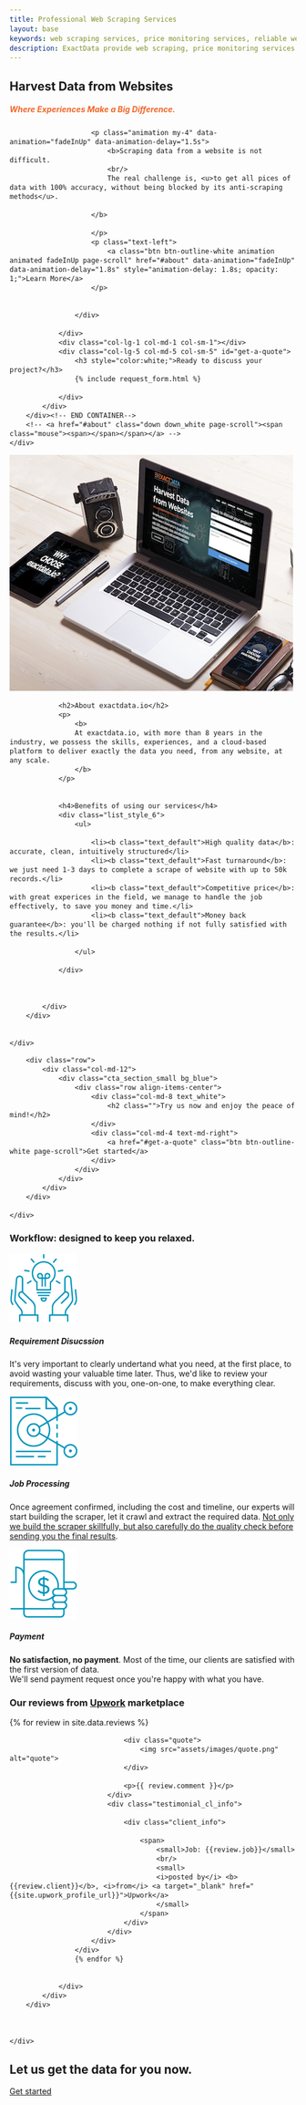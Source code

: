 ```yaml
---
title: Professional Web Scraping Services
layout: base
keywords: web scraping services, price monitoring services, reliable web scraping services, best web scraping services, custom web scraping service
description: ExactData provide web scraping, price monitoring services. Our full services will build and setup everything for you.
---
```



<section id="home" class="banner_section background_bg overlay_bg full_screen" data-img-src="assets/images/banner.jpg" style="background: url('assets/images/banner.jpg') center center / cover;">
    <div class="banner_slide_content">
        <div class="container"><!-- STRART CONTAINER -->
            <div class="row justify-content-center">
                <div class="col-lg-6 col-md-6 col-sm-6">
                    <div class="banner_content text_white">
                        <h2 class="animation" data-animation="fadeInDown" data-animation-delay="1s">Harvest Data from Websites</h2>
                        <h5 style="color:#F36729;">Where Experiences Make a Big Difference.</h5>
                        
                        <p class="animation my-4" data-animation="fadeInUp" data-animation-delay="1.5s">
                            <b>Scraping data from a website is not difficult.
                            <br/>
                            The real challenge is, <u>to get all pices of data with 100% accuracy, without being blocked by its anti-scraping methods</u>.

                        </b>

                        </p>
                        <p class="text-left">
                            <a class="btn btn-outline-white animation animated fadeInUp page-scroll" href="#about" data-animation="fadeInUp" data-animation-delay="1.8s" style="animation-delay: 1.8s; opacity: 1;">Learn More</a>
                        </p>
                            

                    </div>
                    
                </div>
                <div class="col-lg-1 col-md-1 col-sm-1"></div>
                <div class="col-lg-5 col-md-5 col-sm-5" id="get-a-quote">
                    <h3 style="color:white;">Ready to discuss your project?</h3>
                    {% include request_form.html %}

                </div> 
            </div>
        </div><!-- END CONTAINER-->
        <!-- <a href="#about" class="down down_white page-scroll"><span class="mouse"><span></span></span></a> -->
    </div>
    
</section>

<section id="about" class="overflow_hide">
    <div class="container">
        <div class="row align-items-center">
            <div class="col-md-6 col-sm-12 mb-4 mb-lg-0 animation animated fadeInLeft" data-animation="fadeInLeft" data-animation-delay="0.2s" style="animation-delay: 0.2s; opacity: 1;">
                <div class="fancy_style">
                    <img src="assets/images/about.jpg" alt="about exactdata.io">
                </div>
            </div>
            <div class="col-md-6 col-sm-12 animation animated fadeInRight" data-animation="fadeInRight" data-animation-delay="0.4s" style="animation-delay: 0.4s; opacity: 1;">
                
                <h2>About exactdata.io</h2>
                <p>
                    <b>
                    At exactdata.io, with more than 8 years in the industry, we possess the skills, experiences, and a cloud-based platform to deliver exactly the data you need, from any website, at any scale.
                    </b>
                </p>

                
                <h4>Benefits of using our services</h4>
                <div class="list_style_6">
                    <ul>

                        <li><b class="text_default">High quality data</b>: accurate, clean, intuitively structured</li>
                        <li><b class="text_default">Fast turnaround</b>: we just need 1-3 days to complete a scrape of website with up to 50k records.</li>
                        <li><b class="text_default">Competitive price</b>: with great experices in the field, we manage to handle the job effectively, to save you money and time.</li>
                        <li><b class="text_default">Money back guarantee</b>: you'll be charged nothing if not fully satisfied with the results.</li>
                        
                    </ul>
                    
                </div>



            </div>
        </div>

         
    </div>
</section>
<section>
    <div class="container">

        <div class="row">
            <div class="col-md-12">
                <div class="cta_section_small bg_blue">
                    <div class="row align-items-center">
                        <div class="col-md-8 text_white">
                            <h2 class="">Try us now and enjoy the peace of mind!</h2>
                        </div>
                        <div class="col-md-4 text-md-right">    
                            <a href="#get-a-quote" class="btn btn-outline-white page-scroll">Get started</a>
                        </div>
                    </div>
                </div>
            </div>
        </div>  

    </div>
</section>

<section id="workflow"  class="light_gray_bg">
    <div class="container">
        <div class="row mb-4">
            <div class="col-md-12 text-center">
                <h3>Workflow: designed to keep you relaxed.</h3>
            </div>
        </div>
        <div class="row justify-content-center">
            <div class="col-md-4 col-sm-6 mb-md-0 mb-3 text-center">
                <div class="icon_box">
                    <div class="box_icon mb-3"> 
                        <img src="/assets/images/step-requirement.png"/>
                    </div>
                    <div class="icon_box_content">
                        <h5>Requirement Disucssion</h5>
                        <p>It's very important to clearly undertand what you need, at the first place, to avoid wasting your valuable time later. Thus, we'd like to review your requirements, discuss with you, one-on-one, to make everything clear.</p>
                    </div>
                </div>
            </div>
            <div class="col-md-4 col-sm-6 mb-md-0 mb-3 text-center">
                <div class="icon_box">
                    <div class="box_icon mb-3"> 
                        <img src="/assets/images/step-process.png"/>
                    </div>
                    <div class="icon_box_content">
                        <h5>Job Processing</h5>
                        <p>Once agreement confirmed, including the cost and timeline, our experts will start building the scraper, let it crawl and extract the required data. <u>Not only we build the scraper skillfully, but also carefully do the quality check before sending you the final results</u>.</p>
                    </div>
                </div>
            </div>
            <div class="col-md-4 col-sm-6 mb-md-0 mb-3 text-center">
                <div class="icon_box">
                    <div class="box_icon mb-3"> 
                        <img src="/assets/images/step-payment.png"/>
                    </div>
                    <div class="icon_box_content">
                        <h5>Payment</h5>
                        <p><b>No satisfaction, no payment</b>. Most of the time, our clients are satisfied with the first version of data.<br/>We'll send payment request once you're happy with what you have.</p>
                    </div>
                 </div>
            </div>
        </div>
    </div>
</section>




<section id="reviews" class="bg-dark background_bg fixed_bg bg_size_auto" data-img-src="assets/images/icon_pattern.png"> 
    <div class="container">
        <div class="row mb-4">
            <div class="col-md-12">
                <div class="heading_s3 heading_light text-center">
                    <h3>Our reviews from <a href="{{site.upwork_profile_url}}" target="_blank" class="text_default">Upwork</a> marketplace</h3>
                </div>
            </div>
        </div>
        <div class="row justify-content-center">
            <div class="col-md-12">
                <div class="testimonial_slider testimonial_style3 text_white carousel_slide3 owl-carousel owl-theme" data-margin="10" data-center="true" data-loop="true" data-autoplay="true">
                    {% for review in site.data.reviews %}
                    <div class="item">
                        <div class="testimonial_box">
                            <div class="testi_meta">

                                <div class="quote">
                                    <img src="assets/images/quote.png" alt="quote">
                                </div>
                                
                                <p>{{ review.comment }}</p>
                            </div>
                            <div class="testimonial_cl_info">
                                
                                <div class="client_info">
                                    
                                    <span>
                                        <small>Job: {{review.job}}</small>
                                        <br/>
                                        <small>
                                        <i>posted by</i> <b>{{review.client}}</b>, <i>from</i> <a target="_blank" href="{{site.upwork_profile_url}}">Upwork</a>
                                        </small>
                                    </span>
                                </div>
                            </div>
                        </div>
                    </div>
                    {% endfor %}
                    
                    
                </div>
            </div>
        </div>

        

    </div>
</section>
<section>
    <div class="container">
        <div class="row">
                    <div class="col-md-12">
                        <div class="cta_section_small background_bg blue_overlay_bg position-relative fixed_bg" data-img-src="assets/images/cta_bg.jpg" style="background: url('assets/images/cta_bg.jpg') center center / cover;">
                            <div class="row align-items-center">
                                <div class="col-md-8 text_white">
                                    <h2 class="">Let us get the data for you now.</h2>
                                </div>
                                <div class="col-md-4 text-md-right">    
                                    <a href="#get-a-quote" class="btn btn-outline-white page-scroll">Get started</a>
                                </div>
                            </div>
                        </div>
                    </div>
        </div>
    </div>
</section>


